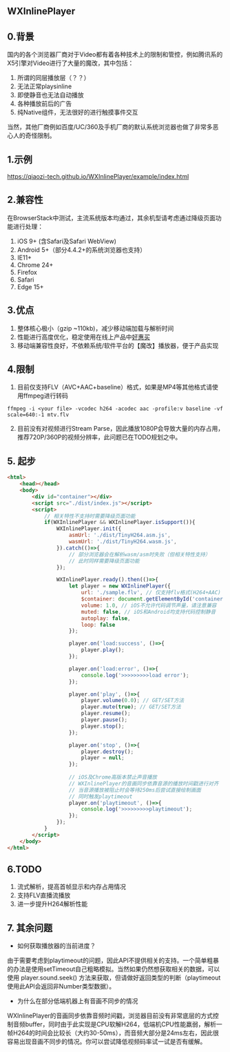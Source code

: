 WXInlinePlayer
------------------

## 0.背景
国内的各个浏览器厂商对于Video都有着各种技术上的限制和管控，例如腾讯系的X5引擎对Video进行了大量的魔改，其中包括：
1. 所谓的同层播放层（？？）
2. 无法正常playsinline
3. 即使静音也无法自动播放
4. 各种播放前后的广告
5. 纯Native组件，无法很好的进行触摸事件交互

当然，其他厂商例如百度/UC/360及手机厂商的默认系统浏览器也做了非常多恶心人的奇怪限制。

## 1.示例
https://qiaozi-tech.github.io/WXInlinePlayer/example/index.html

## 2.兼容性
在BrowserStack中测试，主流系统版本均通过，其余机型请考虑通过降级页面功能进行处理：
1. iOS 9+ (含Safari及Safari WebView)
2. Android 5+（部分4.4.2+的系统浏览器也支持）
3. IE11+
4. Chrome 24+
5. Firefox
6. Safari
7. Edge 15+

## 3.优点
1. 整体核心极小（gzip ~110kb)，减少移动端加载与解析时间
2. 性能进行高度优化，稳定使用在线上产品中[好惠买](https://h5.haohuimai1.com)
3. 移动端兼容性良好，不依赖系统/软件平台的【魔改】播放器，便于产品实现

## 4.限制
1. 目前仅支持FLV（AVC+AAC+baseline）格式，如果是MP4等其他格式请使用ffmpeg进行转码
```shell
ffmpeg -i <your file> -vcodec h264 -acodec aac -profile:v baseline -vf scale=640:-1 mtv.flv
```

2. 目前没有对视频进行Stream Parse，因此播放1080P会导致大量的内存占用，推荐720P/360P的视频分辨率，此问题已在TODO规划之中。

## 5. 起步
```html
<html>
    <head></head>
    <body>
        <div id="container"></div>
        <script src="./dist/index.js"></script>
        <script>
            // 相关特性不支持时需要降级页面功能
            if(WXInlinePlayer && WXInlinePlayer.isSupport()){
                WXInlinePlayer.init({
                    asmUrl: './dist/TinyH264.asm.js',
                    wasmUrl: './dist/TinyH264.wasm.js',
                }).catch(()=>{
                    // 部分浏览器会在解析wasm/asm时失败（但相关特性支持）
                    // 此时同样需要降级页面功能
                });

                WXInlinePlayer.ready().then(()=>{
                    let player = new WXInlinePlayer({
                        url: './sample.flv', // 仅支持flv格式(H264+AAC)
                        $container: document.getElementById('container'),
                        volume: 1.0, // iOS不允许代码调节声量，请注意兼容
                        muted: false, // iOS和Android均支持代码控制静音
                        autoplay: false,
                        loop: false
                    });

                    player.on('load:success', ()=>{
                        player.play();
                    });

                    player.on('load:error', ()=>{
                        console.log('>>>>>>>>>load error');
                    });

                    player.on('play', ()=>{
                        player.volume(0.0); // GET/SET方法
                        player.mute(true); // GET/SET方法
                        player.resume();
                        player.pause();
                        player.stop();
                    });

                    player.on('stop', ()=>{
                        player.destroy();
                        player = null;
                    });
                    
                    // iOS及Chrome高版本禁止声音播放
                    // WXInlinePlayer的音画同步依靠音源的播放时间戳进行对齐
                    // 当音源播放被阻止时会等待250ms后尝试直接绘制画面
                    // 同时触发playtimeout
                    player.on('playtimeout', ()=>{
                        console.log('>>>>>>>>>playtimeout');
                    });
                });
            }
        </script>
    </body>
</html>
```

## 6.TODO
1. 流式解析，提高首帧显示和内存占用情况
2. 支持FLV直播流播放
3. 进一步提升H264解析性能

## 7. 其余问题
* 如何获取播放器的当前进度？

 由于需要考虑到playtimeout的问题，因此API不提供相关的支持。一个简单粗暴的办法是使用setTimeout自己粗略模拟。当然如果仍然想获取相关的数据，可以使用 player.sound.seek() 方法来获取，但请做好返回类型的判断（playtimeout使用此API会返回非Number类型数据）。

 * 为什么在部分低端机器上有音画不同步的情况
  
WXInlinePlayer的音画同步依靠音频时间戳，浏览器目前没有非常底层的方式控制音频buffer，同时由于此实现是CPU软解H264，低端机CPU性能羸弱，解析一帧H264的时间会比较长（大约30-50ms），而音频大部分是24ms左右，因此很容易出现音画不同步的情况。你可以尝试降低视频码率试一试是否有缓解。

